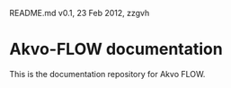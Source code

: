 README.md v0.1, 23 Feb 2012, zzgvh

# Akvo-FLOW documentation

This is the documentation repository for Akvo FLOW.